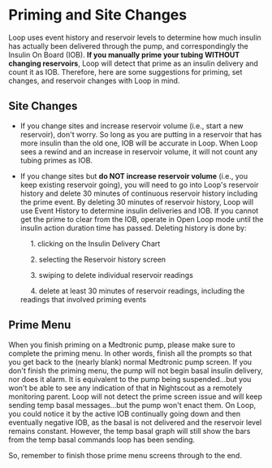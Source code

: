 # Priming and Site Changes

Loop uses event history and reservoir levels to determine how much insulin has actually been delivered through the pump, and correspondingly the Insulin On Board (IOB).  **If you manually prime your tubing WITHOUT changing reservoirs**, Loop will detect that prime as an insulin delivery and count it as IOB.  Therefore, here are some suggestions for priming, set changes, and reservoir changes with Loop in mind.

## Site Changes

* If you change sites and increase reservoir volume (i.e., start a new reservoir), don't worry. So long as you are putting in a reservoir that has more insulin than the old one, IOB will be accurate in Loop.  When Loop sees a rewind and an increase in reservoir volume, it will not count any tubing primes as IOB.

* If you change sites but **do NOT increase reservoir volume** (i.e., you keep existing reservoir going), you will need to go into Loop's reservoir history and delete 30 minutes of continuous reservoir history including the prime event.  By deleting 30 minutes of reservoir history, Loop will use Event History to determine insulin deliveries and IOB. If you cannot get the prime to clear from the IOB, operate in Open Loop mode until the insulin action duration time has passed.  Deleting history is done by:

  &nbsp;&nbsp;&nbsp;&nbsp;&nbsp;1. clicking on the Insulin Delivery Chart  

  &nbsp;&nbsp;&nbsp;&nbsp;&nbsp;2. selecting the Reservoir history screen  

  &nbsp;&nbsp;&nbsp;&nbsp;&nbsp;3. swiping to delete individual reservoir readings  

  &nbsp;&nbsp;&nbsp;&nbsp;&nbsp;4. delete at least 30 minutes of reservoir readings, including the readings that involved priming events

## Prime Menu

When you finish priming on a Medtronic pump, please make sure to complete the priming menu.  In other words, finish all the prompts so that you get back to the (nearly blank) normal Medtronic pump screen.  If you don't finish the priming menu, the pump will not begin basal insulin delivery, nor does it alarm.  It is equivalent to the pump being suspended...but you won't be able to see any indication of that in Nightscout as a remotely monitoring parent.  Loop will not detect the prime screen issue and will keep sending temp basal messages...but the pump won't enact them.  On Loop, you could notice it by the active IOB continually going down and then eventually negative IOB, as the basal is not delivered and the reservoir level remains constant.  However, the temp basal graph will still show the bars from the temp basal commands loop has been sending.

So, remember to finish those prime menu screens through to the end.
